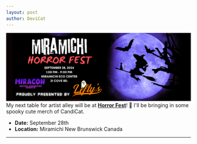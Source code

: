 ```yaml
---
layout: post
author: DeviCat
---
```


![](img/HorrorFest2024.png)
My next table for artist alley will be at **[Horror Fest](https://www.miraconfestivals.ca/)**! 👻 I'll be bringing in some spooky cute merch of CandiCat.

- **Date:** September 28th
- **Location:** Miramichi New Brunswick Canada

---
